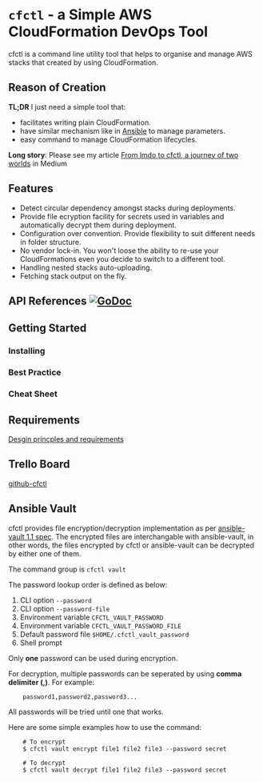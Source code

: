 # `cfctl` - a Simple AWS CloudFormation DevOps Tool
cfctl is a command line utility tool that helps to organise and manage AWS stacks that created by using CloudFormation. 

## Reason of Creation
**TL;DR**
I just need a simple tool that:

- facilitates writing plain CloudFormation.
- have similar mechanism like in [Ansible](https://www.ansible.com/) to manage parameters.
- easy command to manage CloudFormation lifecycles.

**Long story**: Please see my article [From lmdo to cfctl, a journey of two worlds]() in Medium

## Features
- Detect circular dependency amongst stacks during deployments.
- Provide file ecryption facility for secrets used in variables and automatically decrypt them during deployment.
- Configuration over convention. Provide flexibility to suit different needs in folder structure.
- No vendor lock-in. You won't loose the ability to re-use your CloudFormations even you decide to switch to a different tool.
- Handling nested stacks auto-uploading.
- Fetching stack output on the fly.

## API References  [![GoDoc](https://godoc.org/github.com/liangrog/cfctl?status.svg)](https://godoc.org/github.com/liangrog/cfctl)

## Getting Started

### Installing

### Best Practice

### Cheat Sheet




## Requirements
[Desgin princples and requirements](docs/requirements.md)


Trello Board
---
[github-cfctl](https://trello.com/b/3etT9edo/github-cfctl)

## Ansible Vault
cfctl provides file encryption/decryption implementation as per [ansible-vault 1.1 spec](https://docs.ansible.com/ansible/latest/user_guide/vault.html#vault-payload-format-1-1). The encrypted files are interchangable with ansible-vault, in other words, the files encrypted by cfctl or ansible-vault can be decrypted by either one of them.

The command group is `cfctl vault`

The password lookup order is defined as below:
1. CLI option `--password`
2. CLI option `--password-file`
3. Environment variable `CFCTL_VAULT_PASSWORD`
4. Environment variable `CFCTL_VAULT_PASSWORD_FILE`
5. Default password file `$HOME/.cfctl_vault_password`
6. Shell prompt


Only **one** password can be used during encryption.

For decryption, multiple passwords can be seperated by using **comma delimiter (,)**. For example:
```
    password1,password2,password3...
```

All passwords will be tried until one that works. 

Here are some simple examples how to use the command:
```
    # To encrypt
    $ cfctl vault encrypt file1 file2 file3 --password secret

    # To decrypt
    $ cfctl vault decrypt file1 file2 file3 --password secret
```
